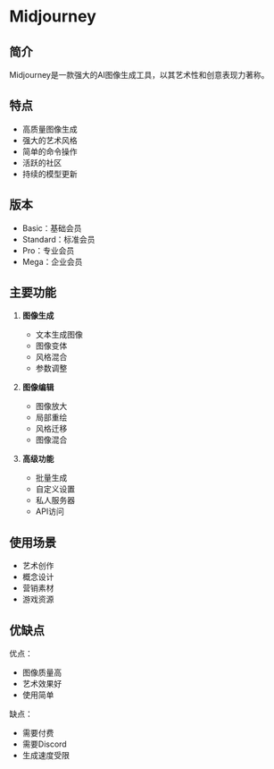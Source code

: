 # Midjourney

## 简介
Midjourney是一款强大的AI图像生成工具，以其艺术性和创意表现力著称。

## 特点
- 高质量图像生成
- 强大的艺术风格
- 简单的命令操作
- 活跃的社区
- 持续的模型更新

## 版本
- Basic：基础会员
- Standard：标准会员
- Pro：专业会员
- Mega：企业会员

## 主要功能
1. **图像生成**
   - 文本生成图像
   - 图像变体
   - 风格混合
   - 参数调整

2. **图像编辑**
   - 图像放大
   - 局部重绘
   - 风格迁移
   - 图像混合

3. **高级功能**
   - 批量生成
   - 自定义设置
   - 私人服务器
   - API访问

## 使用场景
- 艺术创作
- 概念设计
- 营销素材
- 游戏资源

## 优缺点
优点：
- 图像质量高
- 艺术效果好
- 使用简单

缺点：
- 需要付费
- 需要Discord
- 生成速度受限 